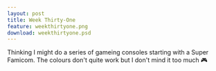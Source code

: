 ```yaml
---
layout: post
title: Week Thirty-One
feature: weekthirtyone.png
download: weekthirtyone.psd
---
```

Thinking I might do a series of gameing consoles starting with a Super Famicom. The colours don't quite work but I don't mind it too much :video_game: